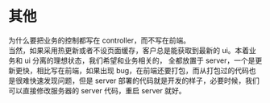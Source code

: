 # 其他

为什么要把业务的控制都写在 controller，而不写在前端。    
当然，如果采用热更新或者不设页面缓存，客户总是能获取到最新的 ui。本着业务和 ui 分离的理想状态，我们希望和业务相关的， 全都放置于 server，一个是更新更快，相比写在前端，如果出现 bug，在前端还要打包，而从打包过的代码也是很难快速发现问题，但是 server 部署的代码就是开发的样子，必要时候，我们可以直接修改服务器的 server 代码，重启 server 就好。
